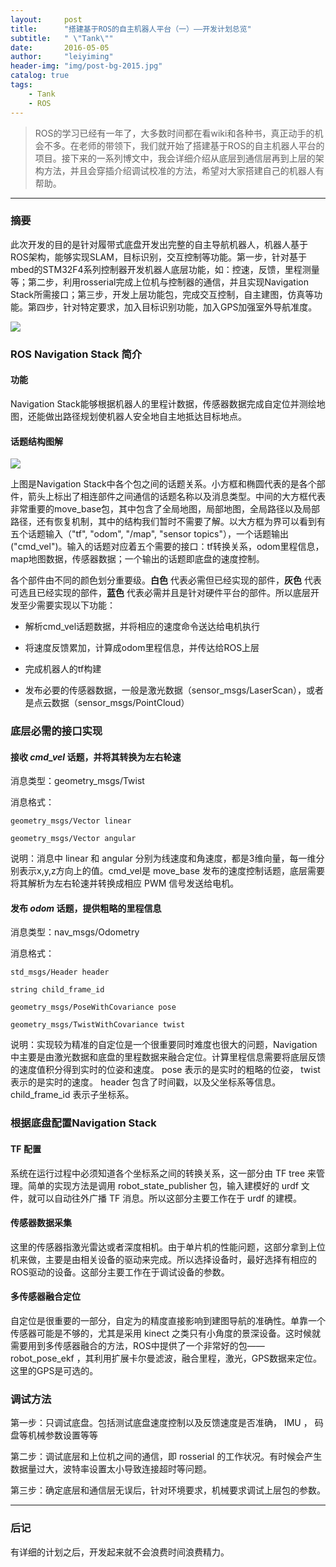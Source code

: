 ```yaml
---
layout:     post
title:      "搭建基于ROS的自主机器人平台（一）——开发计划总览"
subtitle:   " \"Tank\""
date:       2016-05-05
author:     "leiyiming"
header-img: "img/post-bg-2015.jpg"
catalog: true
tags:
    - Tank
    - ROS
---
```


> ROS的学习已经有一年了，大多数时间都在看wiki和各种书，真正动手的机会不多。在老师的带领下，我们就开始了搭建基于ROS的自主机器人平台的项目。接下来的一系列博文中，我会详细介绍从底层到通信层再到上层的架构方法，并且会穿插介绍调试校准的方法，希望对大家搭建自己的机器人有帮助。

---

### 摘要

此次开发的目的是针对履带式底盘开发出完整的自主导航机器人，机器人基于ROS架构，能够实现SLAM，目标识别，交互控制等功能。第一步，针对基于mbed的STM32F4系列控制器开发机器人底层功能，如：控速，反馈，里程测量等；第二步，利用rosserial完成上位机与控制器的通信，并且实现Navigation Stack所需接口；第三步，开发上层功能包，完成交互控制，自主建图，仿真等功能。第四步，针对特定要求，加入目标识别功能，加入GPS加强室外导航准度。

<img src="http://leiyiming.com/img/in-post/post-tank/tank.jpg"/>


### ROS Navigation Stack 简介

#### 功能

Navigation Stack能够根据机器人的里程计数据，传感器数据完成自定位并测绘地图，还能做出路径规划使机器人安全地自主地抵达目标地点。

#### 话题结构图解

<img src="http://leiyiming.com/img/in-post/post-tank/overview_tf.png"/>

上图是Navigation Stack中各个包之间的话题关系。小方框和椭圆代表的是各个部件，箭头上标出了相连部件之间通信的话题名称以及消息类型。中间的大方框代表非常重要的move_base包，其中包含了全局地图，局部地图，全局路径以及局部路径，还有恢复机制，其中的结构我们暂时不需要了解。以大方框为界可以看到有五个话题输入（"tf", "odom", "/map", "sensor topics"），一个话题输出("cmd_vel")。输入的话题对应着五个需要的接口：tf转换关系，odom里程信息，map地图数据，传感器数据；一个输出的话题即底盘的速度控制。

各个部件由不同的颜色划分重要级。**白色** 代表必需但已经实现的部件，**灰色** 代表可选且已经实现的部件，**蓝色** 代表必需并且是针对硬件平台的部件。所以底层开发至少需要实现以下功能：

* 解析cmd_vel话题数据，并将相应的速度命令送达给电机执行

* 将速度反馈累加，计算成odom里程信息，并传达给ROS上层

* 完成机器人的tf构建

* 发布必要的传感器数据，一般是激光数据（sensor_msgs/LaserScan），或者是点云数据（sensor_msgs/PointCloud）

### 底层必需的接口实现

#### 接收 *cmd_vel* 话题，并将其转换为左右轮速

消息类型：geometry_msgs/Twist

消息格式：

```
geometry_msgs/Vector linear

geometry_msgs/Vector angular
```

说明：消息中 linear 和 angular 分别为线速度和角速度，都是3维向量，每一维分别表示x,y,z方向上的值。cmd_vel是 move_base 发布的速度控制话题，底层需要将其解析为左右轮速并转换成相应 PWM 信号发送给电机。

#### 发布 *odom* 话题，提供粗略的里程信息

消息类型：nav_msgs/Odometry

消息格式：

```
std_msgs/Header header

string child_frame_id

geometry_msgs/PoseWithCovariance pose

geometry_msgs/TwistWithCovariance twist
```

说明：实现较为精准的自定位是一个很重要同时难度也很大的问题，Navigation中主要是由激光数据和底盘的里程数据来融合定位。计算里程信息需要将底层反馈的速度值积分得到实时的位姿和速度。 pose 表示的是实时的粗略的位姿， twist 表示的是实时的速度。 header 包含了时间戳，以及父坐标系等信息。 child_frame_id 表示子坐标系。

### 根据底盘配置Navigation Stack

#### TF 配置

系统在运行过程中必须知道各个坐标系之间的转换关系，这一部分由 TF tree 来管理。简单的实现方法是调用 robot_state_publisher 包，输入建模好的 urdf 文件，就可以自动往外广播 TF 消息。所以这部分主要工作在于 urdf 的建模。

#### 传感器数据采集

这里的传感器指激光雷达或者深度相机。由于单片机的性能问题，这部分拿到上位机来做，主要是由相关设备的驱动来完成。所以选择设备时，最好选择有相应的ROS驱动的设备。这部分主要工作在于调试设备的参数。

#### 多传感器融合定位

自定位是很重要的一部分，自定为的精度直接影响到建图导航的准确性。单靠一个传感器可能是不够的，尤其是采用 kinect 之类只有小角度的景深设备。这时候就需要用到多传感器融合的方法，ROS中提供了一个非常好的包—— robot_pose_ekf ，其利用扩展卡尔曼滤波，融合里程，激光，GPS数据来定位。这里的GPS是可选的。

### 调试方法

第一步：只调试底盘。包括测试底盘速度控制以及反馈速度是否准确， IMU ， 码盘等机械参数设置等等

第二步：调试底层和上位机之间的通信，即 rosserial 的工作状况。有时候会产生数据量过大，波特率设置太小导致连接超时等问题。

第三步：确定底层和通信层无误后，针对环境要求，机械要求调试上层包的参数。

---

### 后记

有详细的计划之后，开发起来就不会浪费时间浪费精力。
